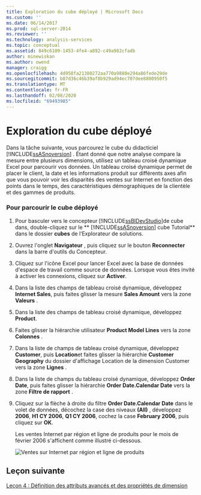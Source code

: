 ```yaml
---
title: Exploration du cube déployé | Microsoft Docs
ms.custom: ''
ms.date: 06/14/2017
ms.prod: sql-server-2014
ms.reviewer: ''
ms.technology: analysis-services
ms.topic: conceptual
ms.assetid: 849c6109-1453-4fe4-a892-c49a982cfadb
author: minewiskan
ms.author: owend
manager: craigg
ms.openlocfilehash: 4d958fa21380272aa770a9880e294a86fede29de
ms.sourcegitcommit: b87d36c46b39af8b929ad94ec707dee8800950f5
ms.translationtype: MT
ms.contentlocale: fr-FR
ms.lasthandoff: 02/08/2020
ms.locfileid: "69493985"
---
```

# <a name="browsing-the-deployed-cube"></a>Exploration du cube déployé
  Dans la tâche suivante, vous parcourez le cube du didacticiel [!INCLUDE[ssASnoversion](../includes/ssasnoversion-md.md)] . Étant donné que notre analyse compare la mesure entre plusieurs dimensions, utilisez un tableau croisé dynamique Excel pour parcourir vos données. Un tableau croisé dynamique permet de placer le client, la date et les informations produit sur différents axes afin que vous pouvoir voir les disparités des ventes sur Internet en fonction des points dans le temps, des caractéristiques démographiques de la clientèle et des gammes de produits.  
  
### <a name="to-browse-the-deployed-cube"></a>Pour parcourir le cube déployé  
  
1.  Pour basculer vers le concepteur [!INCLUDE[ssBIDevStudio](../includes/ssbidevstudio-md.md)]de cube dans, double-cliquez sur le ** [!INCLUDE[ssASnoversion](../includes/ssasnoversion-md.md)] cube Tutorial** dans le dossier **cubes** de l’Explorateur de solutions.  
  
2.  Ouvrez l'onglet **Navigateur** , puis cliquez sur le bouton **Reconnecter** dans la barre d'outils du Concepteur.  
  
3.  Cliquez sur l'icône Excel pour lancer Excel avec la base de données d'espace de travail comme source de données. Lorsque vous êtes invité à activer les connexions, cliquez sur **Activer**.  
  
4.  Dans la liste des champs de tableau croisé dynamique, développez **Internet Sales**, puis faites glisser la mesure **Sales Amount** vers la zone **Valeurs** .  
  
5.  Dans la liste des champs de tableau croisé dynamique, développez **Product**.  
  
6.  Faites glisser la hiérarchie utilisateur **Product Model Lines** vers la zone **Colonnes** .  
  
7.  Dans la liste de champs de tableau croisé dynamique, développez **Customer**, puis **Location**et faites glisser la hiérarchie **Customer Geography** du dossier d'affichage Location de la dimension Customer vers la zone **Lignes** .  
  
8.  Dans la liste de champs du tableau croisé dynamique, développez **Order Date**, puis faites glisser la hiérarchie **Order Date.Calendar Date** vers la zone **Filtre de rapport** .  
  
9. Cliquez sur la flèche à droite du filtre **Order Date.Calendar Date** dans le volet de données, décochez la case des niveaux **(All)** , développez **2006**, **H1 CY 2006**, **Q1 CY 2006**, cochez la case **February 2006**, puis cliquez sur **OK**.  
  
     Les ventes Internet par région et ligne de produits pour le mois de février 2006 s'affichent comme illustré ci-dessous.  
  
     ![Ventes sur Internet par région et ligne de produits](../../2014/tutorials/media/l3-cube-browser-finish.gif "Ventes sur Internet par région et ligne de produits")  
  
## <a name="next-lesson"></a>Leçon suivante  
 [Leçon 4 : Définition des attributs avancés et des propriétés de dimension](lesson-4-defining-advanced-attribute-and-dimension-properties.md)  
  
  
